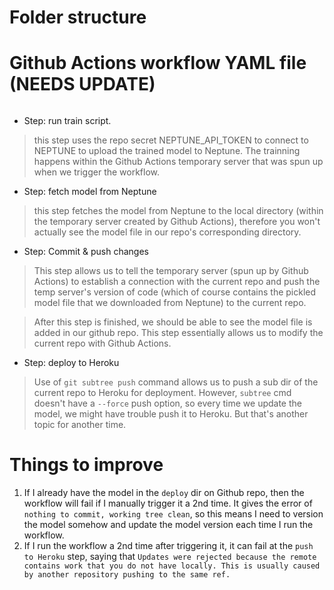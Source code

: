 # Folder structure

# Github Actions workflow YAML file (NEEDS UPDATE)

```

```
- Step: run train script.
> this step uses the repo secret NEPTUNE_API_TOKEN to connect to NEPTUNE to upload the trained model to Neptune. The trainning happens within the Github Actions temporary server that was spun up when we trigger the workflow. 
- Step: fetch model from Neptune
> this step fetches the model from Neptune to the local directory (within the temporary server created by Github Actions), therefore you won't actually see the model file in our repo's corresponding directory.
- Step: Commit & push changes
> This step allows us to tell the temporary server (spun up by Github Actions) to establish a connection with the current repo and push the temp server's version of code (which of course contains the pickled model file that we downloaded from Neptune) to the current repo. 

> After this step is finished, we should be able to see the model file is added in our github repo. This step essentially allows us to modify the current repo with Github Actions. 
- Step: deploy to Heroku
> Use of `git subtree push` command allows us to push a sub dir of the current repo to Heroku for deployment. However, `subtree` cmd doesn't have a `--force` push option, so every time we update the model, we might have trouble push it to Heroku. But that's another topic for another time. 

# Things to improve
1. If I already have the model in the `deploy` dir on Github repo, then the workflow will fail if I manually trigger it a 2nd time. It gives the error of `nothing to commit, working tree clean`, so this means I need to version the model somehow and update the model version each time I run the workflow. 
2. If I run the workflow a 2nd time after triggering it, it can fail at the `push to Heroku` step, saying that `Updates were rejected because the remote contains work that you do not have locally. This is usually caused by another repository pushing to the same ref.`
